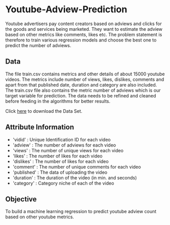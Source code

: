 
# Youtube-Adview-Prediction
Youtube advertisers pay content creators based on adviews and clicks for the
goods and services being marketed. They want to estimate the adview based
on other metrics like comments, likes etc. The problem statement is therefore
to train various regression models and choose the best one to predict the
number of adviews.

## Data 
The file train.csv contains metrics and other details of about 15000 youtube
videos. The metrics include number of views, likes, dislikes, comments and
apart from that published date, duration and category are also included.
The train.csv file also contains the metric number of adviews which is our
target variable for prediction. The data needs to be refined and cleaned before feeding
in the algorithms for better results.


Click <a href="https://drive.google.com/file/d/1Dv-HF10AUUA03AO_cQvar462eXawk0iQ/view?usp=sharing">here</a> to download the Data Set.

## Attribute Information

* 'vidid' : Unique Identification ID for each video
* 'adview' : The number of adviews for each video
* 'views' : The number of unique views for each video
* 'likes' : The number of likes for each video
* 'dislikes' : The number of likes for each video
* 'comment' : The number of unique comments for each video
* 'published' : The data of uploading the video
* 'duration' : The duration of the video (in min. and seconds)
* 'category' : Category niche of each of the video

## Objective
To build a machine learning regression to predict youtube adview count based
on other youtube metrics.
